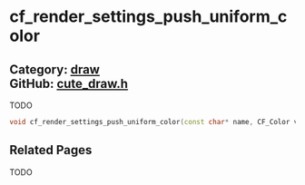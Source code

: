 [](../header.md ':include')

# cf_render_settings_push_uniform_color

Category: [draw](/api_reference?id=draw)  
GitHub: [cute_draw.h](https://github.com/RandyGaul/cute_framework/blob/master/include/cute_draw.h)  
---

TODO

```cpp
void cf_render_settings_push_uniform_color(const char* name, CF_Color val);
```

## Related Pages

TODO  
